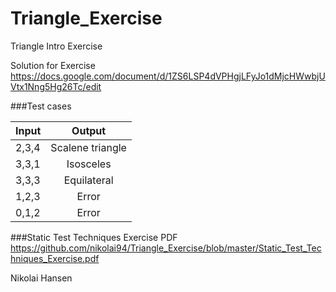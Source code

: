 # Triangle_Exercise
Triangle Intro Exercise

Solution for Exercise https://docs.google.com/document/d/1ZS6LSP4dVPHgjLFyJo1dMjcHWwbjUVtx1Nng5Hg26Tc/edit


###Test cases

| Input                 | Output           |
| -------------         |:-------------:   |
|    2,3,4              | Scalene triangle |
|    3,3,1              | Isosceles        |
|    3,3,3              | Equilateral      |
|    1,2,3              | Error            |
|    0,1,2              | Error            |



###Static Test Techniques Exercise
PDF
https://github.com/nikolai94/Triangle_Exercise/blob/master/Static_Test_Techniques_Exercise.pdf



Nikolai Hansen

